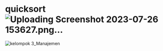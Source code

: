 # quicksort![Uploading Screenshot 2023-07-26 153627.png…]()
![kelompok 3_Manajemen](https://github.com/alwan1w/quicksort/assets/115075783/fea90f48-7ee7-444c-a436-843e47547cba)
